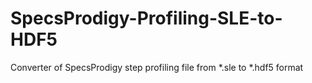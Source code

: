# SpecsProdigy-Profiling-SLE-to-HDF5
Converter of SpecsProdigy step profiling file from *.sle to *.hdf5 format
